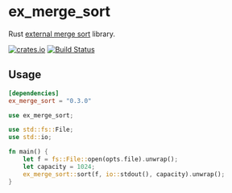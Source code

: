 # ex_merge_sort

Rust [external merge sort](https://en.wikipedia.org/wiki/External_sorting#External_merge_sort) library.

[![crates.io](https://img.shields.io/crates/v/ex_merge_sort.svg)](https://crates.io/crates/ex_merge_sort)
[![Build Status](https://github.com/winebarrel/ex_merge_sort/workflows/CI/badge.svg)](https://github.com/winebarrel/ex_merge_sort/actions)

## Usage

```toml
[dependencies]
ex_merge_sort = "0.3.0"
```

```rust
use ex_merge_sort;

use std::fs::File;
use std::io;

fn main() {
    let f = fs::File::open(opts.file).unwrap();
    let capacity = 1024;
    ex_merge_sort::sort(f, io::stdout(), capacity).unwrap();
}
```
